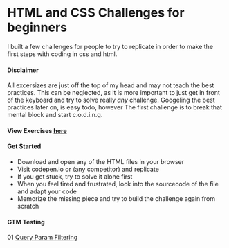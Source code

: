 # HTML and CSS Challenges for beginners

I built a few challenges for people to try to replicate in order to make the first steps with coding in css and html.

#### Disclaimer

All excersizes are just off the top of my head and may not teach the best practices. This can be neglected, as it is more important to just get in front of the keyboard and try to solve really _any_ challenge. Googeling the best practices later on, is easy todo, however The first challenge is to break that mental block and start c.o.d.i.n.g.

#### View Exercises [here](https://mattzipan.github.io/css-and-html-challenges-for-beginners/overview.html)

#### Get Started

- Download and open any of the HTML files in your browser
- Visit codepen.io or (any competitor) and replicate
- If you get stuck, try to solve it alone first
- When you feel tired and frustrated, look into the sourcecode of the file and adapt your code
- Memorize the missing piece and try to build the challenge again from scratch

#### GTM Testing
01 [Query Param Filtering](https://mattzipan.github.io/css-and-html-challenges-for-beginners/gtm/01-test.html)